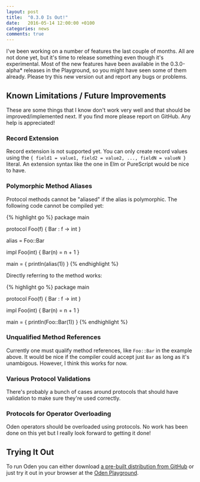 ```yaml
---
layout: post
title:  "0.3.0 Is Out!"
date:   2016-05-14 12:00:00 +0100
categories: news
comments: true
---
```


I've been working on a number of features the last couple of months. All are
not done yet, but it's time to release something even though it's experimental.
Most of the new features have been available in the 0.3.0-alpha\* releases in
the Playground, so you might have seen some of them already. Please try this
new version out and report any bugs or problems.

## Known Limitations / Future Improvements

These are some things that I know don't work very well and that should be
improved/implemented next. If you find more please report on GitHub. Any help
is appreciated!

### Record Extension

Record extension is not supported yet. You can only create record values
using the `{ field1 = value1, field2 = value2, ..., fieldN = valueN }`
literal. An extension syntax like the one in Elm or PureScript would be nice to
have.

### Polymorphic Method Aliases

Protocol methods cannot be "aliased" if the alias is polymorphic. The
following code cannot be compiled yet:

{% highlight go %}
package main

protocol Foo(f) {
  Bar : f -> int
}

alias = Foo::Bar

impl Foo(int) {
  Bar(n) = n + 1
}

main = {
  println(alias(1))
}
{% endhighlight %}

Directly referring to the method works:

{% highlight go %}
package main

protocol Foo(f) {
  Bar : f -> int
}

impl Foo(int) {
  Bar(n) = n + 1
}

main = {
  println(Foo::Bar(1))
}
{% endhighlight %}

### Unqualified Method References

Currently one must qualify method references, like `Foo::Bar` in the example
above. It would be nice if the compiler could accept just `Bar` as long as it's
unambigous. However, I think this works for now.

### Various Protocol Validations

There's probably a bunch of cases around protocols that should have validation
to make sure they're used correctly.

### Protocols for Operator Overloading

Oden operators should be overloaded using protocols. No work has been done on
this yet but I really look forward to getting it done!

## Trying It Out

To run Oden you can either download [a pre-built distribution from
GitHub](https://github.com/oden-lang/oden/releases/tag/0.3.0) or just try it
out in your browser at the [Oden
Playground](https://playground.oden-lang.org/).
